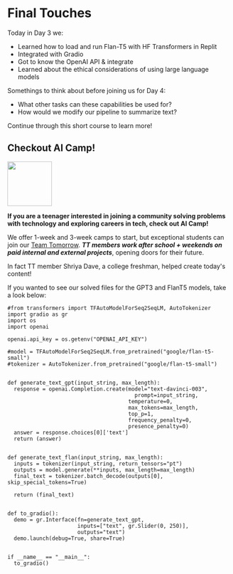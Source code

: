 # Final Touches

Today in Day 3 we:
* Learned how to load and run Flan-T5 with HF Transformers in Replit
* Integrated with Gradio
* Got to know the OpenAI API & integrate
* Learned about the ethical considerations of using large language models

Somethings to think about before joining us for Day 4:
- What other tasks can these capabilities be used for?
- How would we modify our pipeline to summarize text?

Continue through this short course to learn more!

## Checkout AI Camp!
<img src="https://i.imgur.com/cm5IS8V.png" width="100px" height="100px" id="ai-camp">

 **If you are a teenager interested in joining a community solving problems with technology and exploring careers in tech, check out AI Camp!**

  We offer 1-week and 3-week camps to start, but exceptional students can join our [Team Tomorrow](https://teamtomorrow.com/). **_TT members work after school + weekends on paid internal and external projects_**, opening doors for their future. 

  In fact TT member Shriya Dave, a college freshman, helped create today's content!

If you wanted to see our solved files for the GPT3 and FlanT5 models, take a look below: 

```python3
#from transformers import TFAutoModelForSeq2SeqLM, AutoTokenizer
import gradio as gr
import os
import openai

openai.api_key = os.getenv("OPENAI_API_KEY")

#model = TFAutoModelForSeq2SeqLM.from_pretrained("google/flan-t5-small")
#tokenizer = AutoTokenizer.from_pretrained("google/flan-t5-small")


def generate_text_gpt(input_string, max_length):
  response = openai.Completion.create(model="text-davinci-003",
                                        prompt=input_string,
                                      temperature=0,
                                      max_tokens=max_length,
                                      top_p=1,
                                      frequency_penalty=0,
                                      presence_penalty=0)
  answer = response.choices[0]['text']
  return (answer)


def generate_text_flan(input_string, max_length):
  inputs = tokenizer(input_string, return_tensors="pt")
  outputs = model.generate(**inputs, max_length=max_length)
  final_text = tokenizer.batch_decode(outputs[0], skip_special_tokens=True)

  return (final_text)


def to_gradio():
  demo = gr.Interface(fn=generate_text_gpt,
                      inputs=["text", gr.Slider(0, 250)],
                      outputs="text")
  demo.launch(debug=True, share=True)


if __name__ == "__main__":
  to_gradio()
```